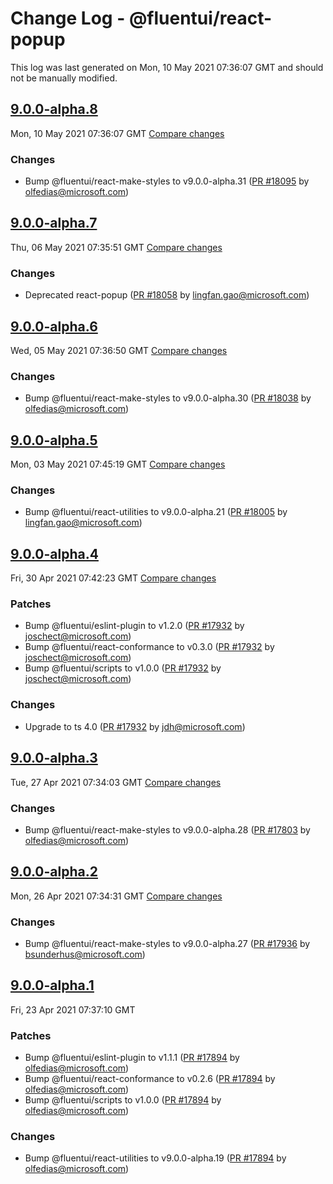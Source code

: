 # Change Log - @fluentui/react-popup

This log was last generated on Mon, 10 May 2021 07:36:07 GMT and should not be manually modified.

<!-- Start content -->

## [9.0.0-alpha.8](https://github.com/microsoft/fluentui/tree/@fluentui/react-popup_v9.0.0-alpha.8)

Mon, 10 May 2021 07:36:07 GMT 
[Compare changes](https://github.com/microsoft/fluentui/compare/@fluentui/react-popup_v9.0.0-alpha.7..@fluentui/react-popup_v9.0.0-alpha.8)

### Changes

- Bump @fluentui/react-make-styles to v9.0.0-alpha.31 ([PR #18095](https://github.com/microsoft/fluentui/pull/18095) by olfedias@microsoft.com)

## [9.0.0-alpha.7](https://github.com/microsoft/fluentui/tree/@fluentui/react-popup_v9.0.0-alpha.7)

Thu, 06 May 2021 07:35:51 GMT 
[Compare changes](https://github.com/microsoft/fluentui/compare/@fluentui/react-popup_v9.0.0-alpha.6..@fluentui/react-popup_v9.0.0-alpha.7)

### Changes

- Deprecated react-popup ([PR #18058](https://github.com/microsoft/fluentui/pull/18058) by lingfan.gao@microsoft.com)

## [9.0.0-alpha.6](https://github.com/microsoft/fluentui/tree/@fluentui/react-popup_v9.0.0-alpha.6)

Wed, 05 May 2021 07:36:50 GMT 
[Compare changes](https://github.com/microsoft/fluentui/compare/@fluentui/react-popup_v9.0.0-alpha.5..@fluentui/react-popup_v9.0.0-alpha.6)

### Changes

- Bump @fluentui/react-make-styles to v9.0.0-alpha.30 ([PR #18038](https://github.com/microsoft/fluentui/pull/18038) by olfedias@microsoft.com)

## [9.0.0-alpha.5](https://github.com/microsoft/fluentui/tree/@fluentui/react-popup_v9.0.0-alpha.5)

Mon, 03 May 2021 07:45:19 GMT 
[Compare changes](https://github.com/microsoft/fluentui/compare/@fluentui/react-popup_v9.0.0-alpha.4..@fluentui/react-popup_v9.0.0-alpha.5)

### Changes

- Bump @fluentui/react-utilities to v9.0.0-alpha.21 ([PR #18005](https://github.com/microsoft/fluentui/pull/18005) by lingfan.gao@microsoft.com)

## [9.0.0-alpha.4](https://github.com/microsoft/fluentui/tree/@fluentui/react-popup_v9.0.0-alpha.4)

Fri, 30 Apr 2021 07:42:23 GMT 
[Compare changes](https://github.com/microsoft/fluentui/compare/@fluentui/react-popup_v9.0.0-alpha.3..@fluentui/react-popup_v9.0.0-alpha.4)

### Patches

- Bump @fluentui/eslint-plugin to v1.2.0 ([PR #17932](https://github.com/microsoft/fluentui/pull/17932) by joschect@microsoft.com)
- Bump @fluentui/react-conformance to v0.3.0 ([PR #17932](https://github.com/microsoft/fluentui/pull/17932) by joschect@microsoft.com)
- Bump @fluentui/scripts to v1.0.0 ([PR #17932](https://github.com/microsoft/fluentui/pull/17932) by joschect@microsoft.com)

### Changes

- Upgrade to ts 4.0 ([PR #17932](https://github.com/microsoft/fluentui/pull/17932) by jdh@microsoft.com)

## [9.0.0-alpha.3](https://github.com/microsoft/fluentui/tree/@fluentui/react-popup_v9.0.0-alpha.3)

Tue, 27 Apr 2021 07:34:03 GMT 
[Compare changes](https://github.com/microsoft/fluentui/compare/@fluentui/react-popup_v9.0.0-alpha.2..@fluentui/react-popup_v9.0.0-alpha.3)

### Changes

- Bump @fluentui/react-make-styles to v9.0.0-alpha.28 ([PR #17803](https://github.com/microsoft/fluentui/pull/17803) by olfedias@microsoft.com)

## [9.0.0-alpha.2](https://github.com/microsoft/fluentui/tree/@fluentui/react-popup_v9.0.0-alpha.2)

Mon, 26 Apr 2021 07:34:31 GMT 
[Compare changes](https://github.com/microsoft/fluentui/compare/@fluentui/react-popup_v9.0.0-alpha.1..@fluentui/react-popup_v9.0.0-alpha.2)

### Changes

- Bump @fluentui/react-make-styles to v9.0.0-alpha.27 ([PR #17936](https://github.com/microsoft/fluentui/pull/17936) by bsunderhus@microsoft.com)

## [9.0.0-alpha.1](https://github.com/microsoft/fluentui/tree/@fluentui/react-popup_v9.0.0-alpha.1)

Fri, 23 Apr 2021 07:37:10 GMT

### Patches

- Bump @fluentui/eslint-plugin to v1.1.1 ([PR #17894](https://github.com/microsoft/fluentui/pull/17894) by olfedias@microsoft.com)
- Bump @fluentui/react-conformance to v0.2.6 ([PR #17894](https://github.com/microsoft/fluentui/pull/17894) by olfedias@microsoft.com)
- Bump @fluentui/scripts to v1.0.0 ([PR #17894](https://github.com/microsoft/fluentui/pull/17894) by olfedias@microsoft.com)

### Changes

- Bump @fluentui/react-utilities to v9.0.0-alpha.19 ([PR #17894](https://github.com/microsoft/fluentui/pull/17894) by olfedias@microsoft.com)
